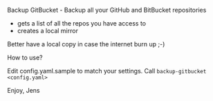 Backup GitBucket - Backup all your GitHub and BitBucket repositories

- gets a list of all the repos you have access to
- creates a local mirror

Better have a local copy in case the internet burn up ;-)

How to use?

Edit config.yaml.sample to match your settings.
Call `backup-gitbucket <config.yaml>`

Enjoy,
Jens

